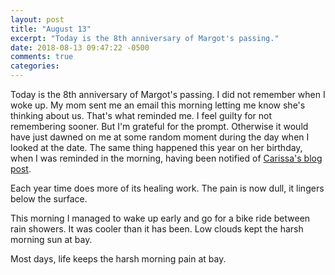 ```yaml
---
layout: post
title: "August 13"
excerpt: "Today is the 8th anniversary of Margot's passing."
date: 2018-08-13 09:47:22 -0500
comments: true
categories: 
---
```


Today is the 8th anniversary of Margot's passing. I did not remember when I woke up. My mom sent me an email this morning letting me know she's thinking about us. That's what reminded me. I feel guilty for not remembering sooner. But I'm grateful for the prompt. Otherwise it would have just dawned on me at some random moment during the day when I looked at the date. The same thing happened this year on her birthday, when I was reminded in the morning, having been notified of [Carissa's blog post](https://carissabyers.com/blog/2018/7/hi-beautiful).

Each year time does more of its healing work. The pain is now dull, it lingers below the surface.

This morning I managed to wake up early and go for a bike ride between rain showers. It was cooler than it has been. Low clouds kept the harsh morning sun at bay. 

Most days, life keeps the harsh morning pain at bay.
